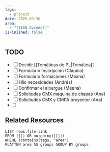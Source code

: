 ```yaml
---
tags:
  - project
date: 2025-09-30
area:
  - "[[ESN Oviedo]]"
isFinished: false
---
```


## TODO
- [ ] Decidir [[Temáticas de PL|Temática]]
- [ ] Formulario Inscripción (Claudia)
- [ ] Formulario formaciones (Meana)
- [ ] Hilo necesidades (Andrés)
- [ ] Confirmar el albergue (Meana)
- [ ] Solicitudes CMX maquina de chapas (Ana)
- [ ] Solicitudes CMX y CMPA proyector (Ana)
- [ ] 
## Related Resources
```dataview
LIST rows.file.link
FROM [[]] OR outgoing([[]])
WHERE !contains(tags, "area")
FLATTEN area AS groups GROUP BY groups

```



